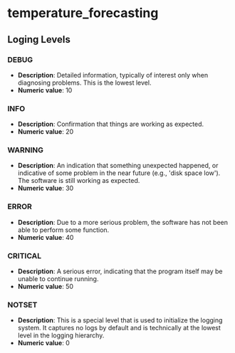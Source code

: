 # temperature_forecasting

## Loging Levels

### DEBUG
- **Description**: Detailed information, typically of interest only when diagnosing problems. This is the lowest level.
- **Numeric value**: 10

### INFO
- **Description**: Confirmation that things are working as expected.
- **Numeric value**: 20

### WARNING
- **Description**: An indication that something unexpected happened, or indicative of some problem in the near future (e.g., 'disk space low'). The software is still working as expected.
- **Numeric value**: 30

### ERROR
- **Description**: Due to a more serious problem, the software has not been able to perform some function.
- **Numeric value**: 40

### CRITICAL
- **Description**: A serious error, indicating that the program itself may be unable to continue running.
- **Numeric value**: 50

### NOTSET
- **Description**: This is a special level that is used to initialize the logging system. It captures no logs by default and is technically at the lowest level in the logging hierarchy.
- **Numeric value**: 0
